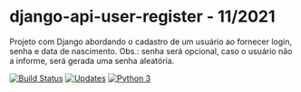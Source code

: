 # django-api-user-register - 11/2021
Projeto com Django abordando o cadastro de um usuário ao fornecer login, senha e data de nascimento. Obs.: senha será opcional, caso o usuário não a informe, será gerada uma senha aleatória.


[![Build Status](https://app.travis-ci.com/uadson/django-api-user-register.svg?branch=main)](https://app.travis-ci.com/uadson/django-api-user-register)    [![Updates](https://pyup.io/repos/github/uadson/django-api-user-register/shield.svg)](https://pyup.io/repos/github/uadson/django-api-user-register/)    [![Python 3](https://pyup.io/repos/github/uadson/django-api-user-register/python-3-shield.svg)](https://pyup.io/repos/github/uadson/django-api-user-register/)
